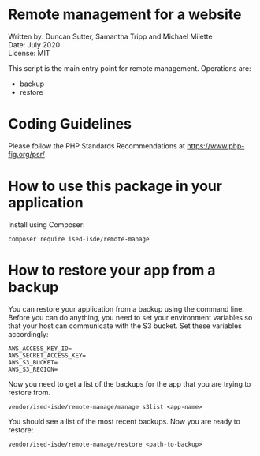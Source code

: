 # Remote management for a website

Written by: Duncan Sutter, Samantha Tripp and Michael Milette<br>
Date: July 2020<br>
License: MIT

This script is the main entry point for remote management. Operations are:
- backup
- restore

# Coding Guidelines

Please follow the PHP Standards Recommendations at https://www.php-fig.org/psr/

# How to use this package in your application

Install using Composer:

`composer require ised-isde/remote-manage`

# How to restore your app from a backup

You can restore your application from a backup using the command line. Before you can do anything, you need to
set your environment variables so that your host can communicate with the S3 bucket. Set these variables accordingly:

```
AWS_ACCESS_KEY_ID=
AWS_SECRET_ACCESS_KEY=
AWS_S3_BUCKET=
AWS_S3_REGION=
```

Now you need to get a list of the backups for the app that you are trying to restore from.

`vendor/ised-isde/remote-manage/manage s3list <app-name>`

You should see a list of the most recent backups. Now you are ready to restore:

`vendor/ised-isde/remote-manage/restore <path-to-backup>`

